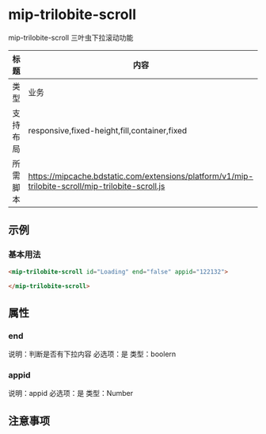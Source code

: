 # mip-trilobite-scroll

mip-trilobite-scroll 三叶虫下拉滚动功能

标题|内容
----|----
类型|业务
支持布局|responsive,fixed-height,fill,container,fixed
所需脚本|https://mipcache.bdstatic.com/extensions/platform/v1/mip-trilobite-scroll/mip-trilobite-scroll.js

## 示例

### 基本用法
```html
<mip-trilobite-scroll id="Loading" end="false" appid="122132">

</mip-trilobite-scroll>
```

## 属性

### end

说明：判断是否有下拉内容
必选项：是
类型：boolern

### appid

说明：appid
必选项：是
类型：Number

## 注意事项

